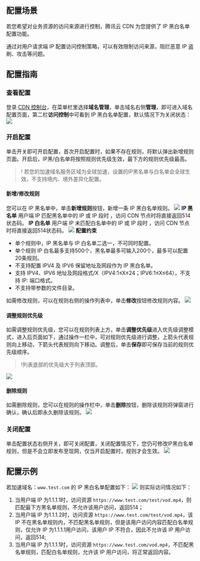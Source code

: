 
## 配置场景
若您希望对业务资源的访问来源进行控制，腾讯云 CDN 为您提供了 IP 黑白名单配置功能。

通过对用户请求端 IP 配置访问控制策略，可以有效限制访问来源，阻拦恶意 IP 盗刷、攻击等问题。

## 配置指南

### 查看配置
登录 [CDN 控制台](https://console.cloud.tencent.com/cdn)，在菜单栏里选择**域名管理**，单击域名右侧**管理**，即可进入域名配置页面，第二栏**访问控制**中可看到 IP 黑白名单配置，默认情况下为关闭状态：
![](https://qcloudimg.tencent-cloud.cn/raw/de0be8b731597e6e834e1cb01cf6b05c.png)

### 开启配置

单击开关即可开启配置，首次开启配置时，如果不存在规则，将默认弹出新增规则页面。开启后，IP黑/白名单将按照规则优先级生效，最下方的规则优先级最高。
>! 若您的加速域名服务区域为全球加速，设置的IP黑名单与白名单会全球生效，不支持境内、境外差异化配置。

#### 新增/修改规则
您可以在 IP 黑名单中，单击**新增规则**按钮，新增一条 IP 黑白名单规则。
![](https://qcloudimg.tencent-cloud.cn/raw/ee273d8e24c7368ed3a79ee79f5fc975.png)
**IP 黑名单**
用户端 IP 匹配黑名单中的 IP 或 IP 段时 ，访问 CDN 节点时将直接返回514状态码。
**IP 白名单**
用户端 IP 未匹配白名单中的 IP 或 IP 段时 ，访问 CDN 节点时将直接返回514状态码。
![](https://qcloudimg.tencent-cloud.cn/raw/c3515c67ba9f91b4911e5ad435c73e56.png)
**配置约束**
- 单个规则中，IP 黑名单与 IP 白名单二选一，不可同时配置。
- 单个规则 IP 白名最多支持500个，黑名单最多可输入200个，最多可以配置20条规则。
- 不支持配置 IPV4 及 IPV6 保留地址及网段作为 IP 黑白名单。
- 支持 IPV4、IPV6 地址及网段格式/X（IPV4:1≤X≤24；IPV6:1≤X≤64），不支持 IP: 端口格式。
- 不支持带参数的文件目录。

如需修改规则，可以在规则右侧的操作列表中，单击**修改**按钮修改规则内容。
![](https://qcloudimg.tencent-cloud.cn/raw/4ac404dcf485bd54a42621ba461366e8.png)

#### 调整规则优先级
如需调整规则优先级，您可以在规则列表上方，单击**调整优先级**进入优先级调整模式，进入后页面如下，通过操作一栏中，可对规则优先级进行调整，上箭头代表规则向上移动，下箭头代表规则向下移动。调整后，单击**保存**即可保存当前的规则优先级顺序。
>!列表底部的优先级大于列表顶部。
>
![](https://qcloudimg.tencent-cloud.cn/raw/5e0e10c8b2bf26d836cba28d60238912.png)

#### 删除规则
如需删除规则，您可以在规则的操作栏中，单击**删除**按钮，删除该规则将弹窗进行确认，确认后即永久删除该规则。
![](https://qcloudimg.tencent-cloud.cn/raw/698546b7156a98ed98aba08de3388293.png)

### 关闭配置
单击配置状态右侧开关，即可关闭配置，关闭配置情况下，您仍可修改IP黑白名单规则，但是不会立即发布至现网，仅当开启配置时，规则才会生效。
![](https://qcloudimg.tencent-cloud.cn/raw/4e79995432bf2ed2af296e14235ac31f.png)

## 配置示例
若加速域名：`www.test.com` 的 IP 黑白名单配置如下：
![](https://qcloudimg.tencent-cloud.cn/raw/449aeac06e7c09d4a779588c410e72ed.png)
则实际访问情况如下：
1. 当用户端 IP 为1.1.1.1时，访问资源 `https://www.test.com/test/vod.mp4`，则匹配最下方黑名单规则，不允许该用户访问，返回514；
2. 当用户端 IP 为1.1.1.2时，访问资源 `https://www.test.com/test/vod.mp4`，该 IP 不在黑名单规则内，不匹配黑名单规则，但是该用户访问内容匹配白名单规则，仅允许 IP 为1.1.1.1用户访问，该用户 IP 不符合，因此不允许该 IP 用户访问，返回514;
3. 当用户端 IP 为1.1.1.1时，访问资源 `https://www.test.com/vod.mp4`，不匹配黑名单规则，匹配白名单规则，允许该 IP 用户访问，将正常返回内容。
